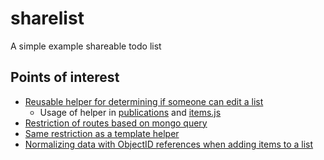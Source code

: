 # sharelist
A simple example shareable todo list

## Points of interest

* [Reusable helper for determining if someone can edit a list](packages/helpers/helpers.js)
  * Usage of helper in  [publications](server/publications.js) and [items.js](lib/collections/items.js)
* [Restriction of routes based on mongo query](lib/router.js)
* [Same restriction as a template helper](client/templates/list/list-detail.js)
* [Normalizing data with ObjectID references when adding items to a list](client/templates/item/add-item.js)



